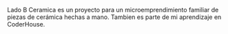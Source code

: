 Lado B Ceramica es un proyecto para un microemprendimiento familiar de piezas de cerámica hechas a mano. Tambien es parte de mi aprendizaje en CoderHouse.
